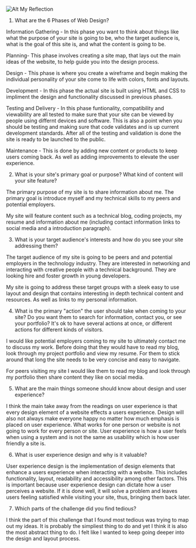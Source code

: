 ![Alt My Reflection](../imgs/site-map.png)

1.  What are the 6 Phases of Web Design?

Information Gathering - In this phase you want to think about things like what the purpose of your site is going to be, who the target audience is, what is the goal of this site is, and what the content is going to be.

Planning- This phase involves creating a site map, that lays out the main ideas of the website, to help guide you into the design process.

Design - This phase is where you create a wireframe and begin making the individual personality of your site come to life with colors, fonts and layouts.

Development - In this phase the actual site is built using HTML and CSS to impliment the design and functionality discussed in previous phases.

Testing and Delivery - In this phase funtionality, compatibility and viewability are all tested to make sure that your site can be viewed by people using differnt devices and software.  This is also a point when you should be testing and making sure that code validates and is up current development standards.  After all of the testing and validation is done the site is ready to be launched to the public.

Maintenance - This is done by adding new content or products to keep users coming back.  As well as adding improvements to elevate the user experience.

2.  What is your site's primary goal or purpose? What kind of content will your site feature?

The primary purpose of my site is to share information about me.  The primary goal is introduce myself and my technical skills to my peers and potential employers.

My site will feature content such as a technical blog, coding projects, my resume and information about me (including contact information links to social media and a introduction paragraph).

3.  What is your target audience's interests and how do you see your site addressing them?

The target audience of my site is going to be peers and and potential employers in the technology industry.  They are interested in networking and interacting with creative people with a technical background.  They are looking hire and foster growth in young developers.

My site is going to address these target groups with a sleek easy to use layout and design that contains interesting in depth technical content and resources.  As well as links to my personal information.

4.  What is the primary "action" the user should take when coming to your site? Do you want them to search for information, contact you, or see your portfolio? It's ok to have several actions at once, or different actions for different kinds of visitors.

I would like potential employers coming to my site to ultimately contact me to discuss my work.  Before doing that they would have to read my blog, look through my project portfolio and view my resume.  For them to stick around that long the site needs to be very concise and easy to navigate.

For peers visiting my site I would like them to read my blog and look through my portfolio then share content they like on social media.

5.  What are the main things someone should know about design and user experience?

I think the main take away from the readings on user experience is that every design element of a website effects a users experience.  Design will also not always make everyone happy no matter how much emphasis is placed on user experience.  What works for one person or website is not going to work for every person or site.  User experience is how a user feels when using a system and is not the same as usability which is how user friendly a site is.

6.  What is user experience design and why is it valuable?

User experience design is the implementation of design elements that enhance a users experience when interacting with a website.  This includes functionality, layout, readability and accessibility among other factors.  This is important because user experience design can dictate how a user perceives a website.  If it is done well, it will solve a problem and leaves users feeling satisfied while visiting your site, thus, bringing them back later.

7.  Which parts of the challenge did you find tedious?

I think the part of this challenge that I found most tedious was trying to map out my ideas.  It is probably the simpliest thing to do and yet I think it is also the most abstract thing to do.  I felt like I wanted to keep going deeper into the design and layout process.




